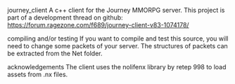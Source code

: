  journey_client
A c++ client for the Journey MMORPG server. This project is part of a development thread on github: https://forum.ragezone.com/f689/journey-client-v83-1074178/

compiling and/or testing
If you want to compile and test this source, you will need to change some packets of your server. The structures of packets can be extracted from the Net folder.

 acknowledgements
The client uses the nolifenx library by retep 998 to load assets from .nx files.
